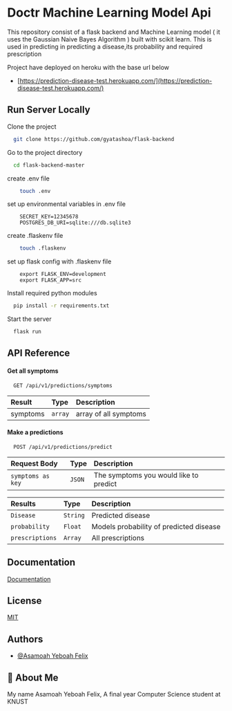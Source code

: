 # Doctr Machine Learning Model Api

This repository consist of a flask backend and Machine Learning model ( it uses the Gaussian Naive Bayes Algorithm ) built with
scikit learn. This is used in predicting in predicting a disease,its probability and required prescription

Project have deployed on heroku with the base url below

- [https://prediction-disease-test.herokuapp.com/](https://prediction-disease-test.herokuapp.com/)

## Run Server Locally

Clone the project

```bash
  git clone https://github.com/gyatashoa/flask-backend
```

Go to the project directory

```bash
  cd flask-backend-master
```

create .env file

```bash
    touch .env
```

set up environmental variables in .env file

```
    SECRET_KEY=12345678
    POSTGRES_DB_URI=sqlite:///db.sqlite3
```

create .flaskenv file

```bash
    touch .flaskenv
```

set up flask config with .flaskenv file

```
    export FLASK_ENV=development
    export FLASK_APP=src
```

Install required python modules

```bash
  pip install -r requirements.txt
```

Start the server

```bash
  flask run
```

## API Reference

#### Get all symptoms

```http
  GET /api/v1/predictions/symptoms
```

| Result   | Type    | Description           |
| :------- | :------ | :-------------------- |
| symptoms | `array` | array of all symptoms |

#### Make a predictions

```http
  POST /api/v1/predictions/predict
```

| Request Body      | Type   | Description                            |
| :---------------- | :----- | :------------------------------------- |
| `symptoms as key` | `JSON` | The symptoms you would like to predict |

| Results         | Type     | Description                             |
| :-------------- | :------- | :-------------------------------------- |
| `Disease`       | `String` | Predicted disease                       |
| `probability`   | `Float`  | Models probability of predicted disease |
| `prescriptions` | `Array`  | All prescriptions                       |

## Documentation

[Documentation](https://linktodocumentation)

## License

[MIT](https://choosealicense.com/licenses/mit/)

## Authors

- [@Asamoah Yeboah Felix](https://www.github.com/gyatashoa)

## 🚀 About Me

My name Asamoah Yeboah Felix, A final year Computer Science student at KNUST
